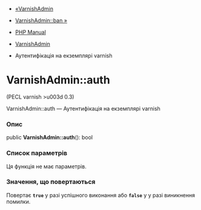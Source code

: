 - [«VarnishAdmin](class.varnishadmin.md)
- [VarnishAdmin::ban »](varnishadmin.ban.md)

- [PHP Manual](index.md)
- [VarnishAdmin](class.varnishadmin.md)
- Аутентифікація на екземплярі varnish

# VarnishAdmin::auth

(PECL varnish \>u003d 0.3)

VarnishAdmin::auth — Аутентифікація на екземплярі varnish

### Опис

public **VarnishAdmin::auth**(): bool

### Список параметрів

Ця функція не має параметрів.

### Значення, що повертаються

Повертає **`true`** у разі успішного виконання або **`false`** у
у разі виникнення помилки.
